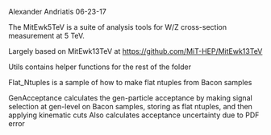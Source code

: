 Alexander Andriatis 06-23-17

The MitEwk5TeV is a suite of analysis tools for W/Z cross-section measurement at 5 TeV.

Largely based on MitEwk13TeV at https://github.com/MiT-HEP/MitEwk13TeV

Utils contains helper functions for the rest of the folder

Flat_Ntuples is a sample of how to make flat ntuples from Bacon samples

GenAcceptance calculates the gen-particle acceptance by making signal selection at gen-level on Bacon samples, storing as flat ntuples, and then applying kinematic cuts
Also calculates acceptance uncertainty due to PDF error
